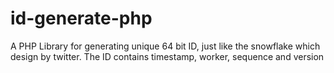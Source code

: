 # id-generate-php
A PHP Library for generating unique 64 bit ID, just like the snowflake which design by twitter. The ID contains timestamp, worker,  sequence and version
